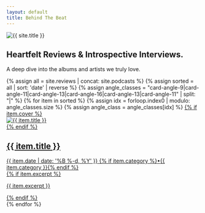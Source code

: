 ```yaml
---
layout: default
title: Behind The Beat
---
```

<main id="site-main" class="site-main">
  <section class="hero px-4 md:px-6 py-8 md:py-12">
    <div class="hero-logo">
      <img src="{{ '/assets/images/btb-logo-clean.png' | relative_url }}" alt="{{ site.title }}" />
    </div>
    <div class="max-w-2xl">
      <h1 class="text-3xl md:text-5xl font-heading leading-tight text-purple-darkest">Heartfelt Reviews & Introspective Interviews.</h1>
      <p class="mt-3 md:mt-4 text-base md:text-lg text-purple-dark">A deep dive  into the albums and artists we truly love.</p>
    </div>
  </section>

  <section class="px-4 md:px-6">
    <div class="post-list">
      {% assign all = site.reviews | concat: site.podcasts %}
      {% assign sorted = all | sort: 'date' | reverse %}
      {% assign angle_classes = "card-angle-9|card-angle-11|card-angle-13|card-angle-16|card-angle-13|card-angle-11" | split: "|" %}
      {% for item in sorted %}
      {% assign idx = forloop.index0 | modulo: angle_classes.size %}
      {% assign angle_class = angle_classes[idx] %}
      <a class="post-card card-frame {{ angle_class }}" href="{{ item.url | relative_url }}">
        {% if item.cover %}
        <div class="card-media">
          <img src="{{ item.cover | relative_url }}" alt="{{ item.title }}" loading="lazy" />
        </div>
        {% endif %}
        <div class="post-card-content">
          <h2 class="post-card-title">{{ item.title }}</h2>
          <div class="post-card-meta">
            <time datetime="{{ item.date | date: '%Y-%m-%d' }}">{{ item.date | date: '%B %-d, %Y' }}</time>
            {% if item.category %}<span>•</span><span class="post-card-category">{{ item.category }}</span>{% endif %}
          </div>
          {% if item.excerpt %}<p class="post-card-excerpt">{{ item.excerpt }}</p>{% endif %}
        </div>
      </a>
      {% endfor %}
    </div>
  </section>
</main>

